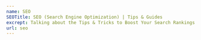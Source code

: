 ```yaml
---
name: SEO
SEOTitle: SEO (Search Engine Optimization) | Tips & Guides
excrept: Talking about the Tips & Tricks to Boost Your Search Rankings
url: seo
---
```

